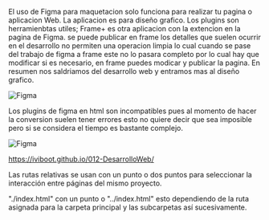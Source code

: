 El uso de Figma para maquetacion solo funciona para realizar tu pagina o aplicacion Web.
La aplicacion es para diseño grafico.
Los plugins  son herramienbtas utiles; Frame+ es otra aplicacion con la extencion en la pagina de Figma.
se puede publicar en frame los detalles que suelen ocurrir en el desarrollo no permiten una operacion limpia lo cual cuando se pase del trabajo de figma a frame este no lo pasara completo por lo cual hay que modificar si es necesario, en frame puedes 
modicar y publicar la pagina.
En resumen nos saldriamos del desarrollo web y entramos mas al diseño grafico.



![Figma](https://github.com/iviboot/012-DesarrolloWeb/assets/126647369/5782694e-7867-401f-b714-96af7b446b0e)


Los plugins de figma en html son incompatibles pues al momento de hacer la conversion suelen tener errores esto no quiere decir que sea imposible pero si se considera el tiempo es bastante complejo.


![Figma](https://github.com/iviboot/012-DesarrolloWeb/assets/126647369/7866d041-2003-4a36-9440-c9022df59ab8)

https://iviboot.github.io/012-DesarrolloWeb/

Las rutas relativas se usan con un punto o dos puntos para seleccionar la interacción entre páginas del mismo proyecto.

"./index.html" con un punto o "../index.html" esto dependiendo de la ruta asignada para la carpeta principal y las subcarpetas así sucesivamente.
